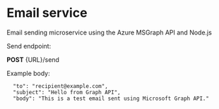 # Email service
Email sending microservice using the Azure MSGraph API and Node.js

Send endpoint:

**POST**
{URL}/send

Example body:
```{
  "to": "recipient@example.com",
  "subject": "Hello from Graph API",
  "body": "This is a test email sent using Microsoft Graph API."
